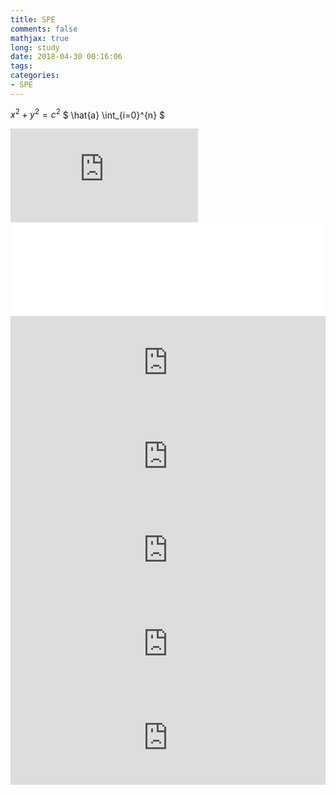 ```yaml
---
title: SPE
comments: false
mathjax: true
long: study
date: 2018-04-30 00:16:06
tags:
categories:
- SPE
---
```

$x^2+y^2=c^2$
$ \hat{a}  \int_{i=0}^{n} $
<iframe src="https://onedrive.live.com/embed?cid=47AC61B16FE820EE&resid=47AC61B16FE820EE%21362&authkey=AM6z_jOhSAEehcg&em=2" id="myiframe" scrolling="no" onload="changeFrameHeight()" frameborder="0"></iframe>

<iframe id="iFrame1" name="iFrame1" width="100%" onload="this.height=iFrame1.document.body.scrollHeight" frameborder="0" src="index.html"></iframe>  
<iframe id="iFrame1" name="iFrame1" width="100%" onload="this.height=iFrame1.document.body.scrollHeight" frameborder="0" src="https://onedrive.live.com/embed?cid=47AC61B16FE820EE&resid=47AC61B16FE820EE%21362&authkey=AM6z_jOhSAEehcg&em=2"></iframe>  
<iframe id="iFrame1" name="iFrame1" width="100%" onload="this.height=iFrame1.document.body.scrollHeight" frameborder="0" src="https://onedrive.live.com/embed?cid=47AC61B16FE820EE&resid=47AC61B16FE820EE%21362&authkey=AM6z_jOhSAEehcg&em=2"></iframe>  
<iframe id="iFrame1" name="iFrame1" width="100%" onload="this.height=iFrame1.document.body.scrollHeight" frameborder="0" src="https://onedrive.live.com/embed?cid=47AC61B16FE820EE&resid=47AC61B16FE820EE%21362&authkey=AM6z_jOhSAEehcg&em=2"></iframe>  
<iframe id="iFrame1" name="iFrame1" width="100%" onload="this.height=iFrame1.document.body.scrollHeight" frameborder="0" src="https://onedrive.live.com/embed?cid=47AC61B16FE820EE&resid=47AC61B16FE820EE%21362&authkey=AM6z_jOhSAEehcg&em=2"></iframe>  
<iframe id="iFrame1" name="iFrame1" width="100%" onload="this.height=iFrame1.document.body.scrollHeight" frameborder="0" src="https://onedrive.live.com/embed?cid=47AC61B16FE820EE&resid=47AC61B16FE820EE%21362&authkey=AM6z_jOhSAEehcg&em=2"></iframe>  



